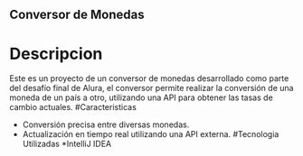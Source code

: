 ## Conversor de Monedas
# Descripcion 
Este es un proyecto de un conversor de monedas desarrollado como parte del desafío final de Alura, el conversor permite realizar la conversión de una moneda de un país a otro, utilizando una API para obtener las tasas de cambio actuales.
#Caracteristicas 
- Conversión precisa entre diversas monedas.
- Actualización en tiempo real utilizando una API externa.
#Tecnologia Utilizadas
*IntelliJ IDEA
